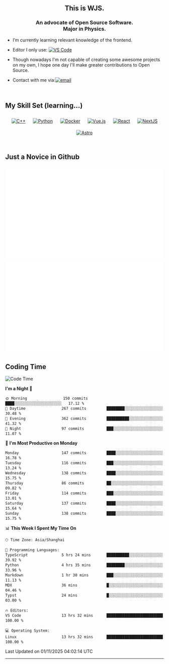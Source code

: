 ## <div align="center">This is WJS.</div>  
  

### <div align="center">An advocate of Open Source Software.<br>Major in Physics.</div>  
  

- I’m currently learning relevant knowledge of the frontend.  
  

- Editor I only use: [![VS Code](https://img.shields.io/badge/-VS%20Code-007ACC?style=plastic&logo=visual-studio-code)](https://code.visualstudio.com/)  
  

- Though nowadays I'm not capable of creating some awesome projects on my own, I hope one day I'll make greater contributions to Open Source.  
  

- Contact with me via:[![email](https://img.shields.io/badge/My-e--mail-red)](mailto:wjs@wjsphy.top)  
  

<br/>  


## My Skill Set (learning...)
<div align="center">  
<a href="https://www.cplusplus.com/" target="_blank"><img style="margin: 10px" src="https://profilinator.rishav.dev/skills-assets/cplusplus-original.svg" alt="C++" height="50" /></a>  
<a href="https://www.python.org/" target="_blank"><img style="margin: 10px" src="https://profilinator.rishav.dev/skills-assets/python-original.svg" alt="Python" height="50" /></a>  
<a href="https://www.docker.com/" target="_blank"><img style="margin: 10px" src="https://profilinator.rishav.dev/skills-assets/docker-original-wordmark.svg" alt="Docker" height="50" /></a>  
<a href="https://vuejs.org/" target="_blank"><img style="margin: 10px" src="https://profilinator.rishav.dev/skills-assets/vuejs-original-wordmark.svg" alt="Vue.js" height="50" /></a>  
<a href="https://reactjs.org/" target="_blank"><img style="margin: 10px" src="https://profilinator.rishav.dev/skills-assets/react-original-wordmark.svg" alt="React" height="50" /></a>  
<a href="https://nextjs.org/" target="_blank"><img style="margin: 10px" src="https://profilinator.rishav.dev/skills-assets/nextjs.png" alt="NextJS" height="50" /></a>  
<a href="https://www.astro.build/" target="_blank"><img style="margin: 10px" src="https://profilinator.rishav.dev/skills-assets/astro.svg" alt="Astro" height="50" /></a>   
</div>

<br/>  


## Just a Novice in Github  
![](https://raw.githubusercontent.com/wjsoj/github-stats-transparent/output/generated/overview.svg)
![](https://raw.githubusercontent.com/wjsoj/github-stats-transparent/output/generated/languages.svg)

## Coding Time

<!--START_SECTION:waka-->
![Code Time](http://img.shields.io/badge/Code%20Time-1%2C523%20hrs%2047%20mins-blue)

**I'm a Night 🦉** 

```text
🌞 Morning                150 commits         ████░░░░░░░░░░░░░░░░░░░░░   17.12 % 
🌆 Daytime                267 commits         ████████░░░░░░░░░░░░░░░░░   30.48 % 
🌃 Evening                362 commits         ██████████░░░░░░░░░░░░░░░   41.32 % 
🌙 Night                  97 commits          ███░░░░░░░░░░░░░░░░░░░░░░   11.07 % 
```
📅 **I'm Most Productive on Monday** 

```text
Monday                   147 commits         ████░░░░░░░░░░░░░░░░░░░░░   16.78 % 
Tuesday                  116 commits         ███░░░░░░░░░░░░░░░░░░░░░░   13.24 % 
Wednesday                138 commits         ████░░░░░░░░░░░░░░░░░░░░░   15.75 % 
Thursday                 86 commits          ██░░░░░░░░░░░░░░░░░░░░░░░   09.82 % 
Friday                   114 commits         ███░░░░░░░░░░░░░░░░░░░░░░   13.01 % 
Saturday                 137 commits         ████░░░░░░░░░░░░░░░░░░░░░   15.64 % 
Sunday                   138 commits         ████░░░░░░░░░░░░░░░░░░░░░   15.75 % 
```


📊 **This Week I Spent My Time On** 

```text
🕑︎ Time Zone: Asia/Shanghai

💬 Programming Languages: 
TypeScript               5 hrs 24 mins       ██████████░░░░░░░░░░░░░░░   39.92 % 
Python                   4 hrs 35 mins       ████████░░░░░░░░░░░░░░░░░   33.96 % 
Markdown                 1 hr 30 mins        ███░░░░░░░░░░░░░░░░░░░░░░   11.13 % 
MDX                      36 mins             █░░░░░░░░░░░░░░░░░░░░░░░░   04.46 % 
Typst                    24 mins             █░░░░░░░░░░░░░░░░░░░░░░░░   03.00 % 

🔥 Editors: 
VS Code                  13 hrs 32 mins      █████████████████████████   100.00 % 

💻 Operating System: 
Linux                    13 hrs 32 mins      █████████████████████████   100.00 % 
```


 Last Updated on 01/11/2025 04:02:14 UTC
<!--END_SECTION:waka-->

----

<!--
**wjsoj/wjsoj** is a ✨ _special_ ✨ repository because its `README.md` (this file) appears on your GitHub profile.

Here are some ideas to get you started:

- 🔭 I’m currently working on ...
- 🌱 I’m currently learning ...
- 👯 I’m looking to collaborate on ...
- 🤔 I’m looking for help with ...
- 💬 Ask me about ...
- 📫 How to reach me: ...
- 😄 Pronouns: ...
- ⚡ Fun fact: ...
-->
